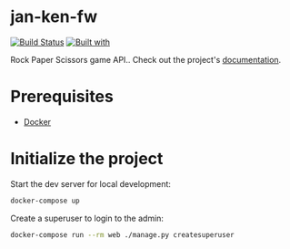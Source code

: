 # jan-ken-fw

[![Build Status](https://travis-ci.org/Razhelq/jan-ken-fw.svg?branch=master)](https://travis-ci.org/Razhelq/jan-ken-fw)
[![Built with](https://img.shields.io/badge/Built_with-Cookiecutter_Django_Rest-F7B633.svg)](https://github.com/agconti/cookiecutter-django-rest)

Rock Paper Scissors game API.. Check out the project's [documentation](http://Razhelq.github.io/jan-ken-fw/).

# Prerequisites

- [Docker](https://docs.docker.com/docker-for-mac/install/)

# Initialize the project

Start the dev server for local development:

```bash
docker-compose up
```

Create a superuser to login to the admin:

```bash
docker-compose run --rm web ./manage.py createsuperuser
```
